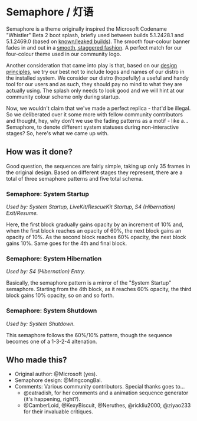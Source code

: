 Semaphore / 灯语
================

Semaphore is a theme originally inspired the Microsoft Codename "Whistler" Beta
2 boot splash, briefly used between builds 5.1.2428.1 and 5.1.2469.0 (based on
[known/leaked builds](http://www.thecollectionbook.info/gallery/?f=/windows/nt%20kernel/windows%20xp/)).
The smooth four-colour banner fades in and out in a
[smooth, staggered fashion](https://www.deviantart.com/oscareczek/art/Windows-Whistler-Beta-2-boot-screen-537606861). A perfect match for our
four-colour theme used in our community logo.

Another consideration that came into play is that, based on our
[design principles](https://wiki.aosc.io/aosc-os/is-aosc-os-right-for-me/), we
try our best not to include logos and names of our distro in the installed
system. We consider our distro (hopefully) a useful and handy tool for our users
and as such, they should pay no mind to what they are actually using. The splash
only needs to look good and we will hint at our community colour scheme only
during startup.

Now, we wouldn't claim that we've made a perfect replica - that'd be illegal.
So we deliberated over it some more with fellow community contributors and
thought, hey, why don't we use the fading patterns as a motif - like a...
Semaphore, to denote different system statuses during non-interactive stages?
So, here's what we came up with.

How was it done?
----------------

Good question, the sequences are fairly simple, taking up only 35 frames in the
original design. Based on different stages they represent, there are a total of
three semaphore patterns and five total schema.

### Semaphore: System Startup

*Used by: System Startup, LiveKit/RescueKit Startup, S4 (Hibernation)
Exit/Resume.*

Here, the first block gradually gains opacity by an increment of 10% and, when
the first block reaches an opacity of 60%, the next block gains an opacity of
10%. As the second block reaches 60% opacity, the next block gains 10%. Same
goes for the 4th and final block.

### Semaphore: System Hibernation

*Used by: S4 (Hibernation) Entry.*

Basically, the semaphore pattern is a mirror of the "System Startup" semaphore.
Starting from the 4th block, as it reaches 60% opacity, the third block gains
10% opacity, so on and so forth.

### Semaphore: System Shutdown

*Used by: System Shutdown.*

This semaphore follows the 60%/10% pattern, though the sequence becomes one of
a 1-3-2-4 altenation.

Who made this?
--------------

- Original author: @Microsoft (yes).
- Semaphore design: @MingcongBai.
- Comments: Various community contributors. Special thanks goes to...
    - @eatradish, for her comments and a animation sequence
generator (it's happening, right?).
    - @CamberLoid, @KexyBiscuit, @Neruthes, @rickliu2000, @ziyao233 for their
invaluable critiques.
